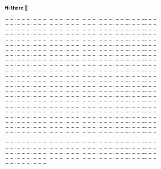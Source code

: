 ### Hi there 👋

....................................................................................................................................................................................................................................................................................................................................................................................................................................................................................................................................................................................................................................................................................................................................................................................................................................................................................................................................................................................................................................................................................................................................................................................................................................................................................................................................................................................................................................................................................................................................................................................................................................................................................................................................................................................................................................................................................................................................................................................................................................................................................................................................................................................................................................................................................................................................................................................................................................................................................................................................................................................................................................................................................................................................................................................................................................................................................................................................................................................................................................................................................................................................................................................................................................................................................................................................................................................................................................................................................................................................................................................................................................................